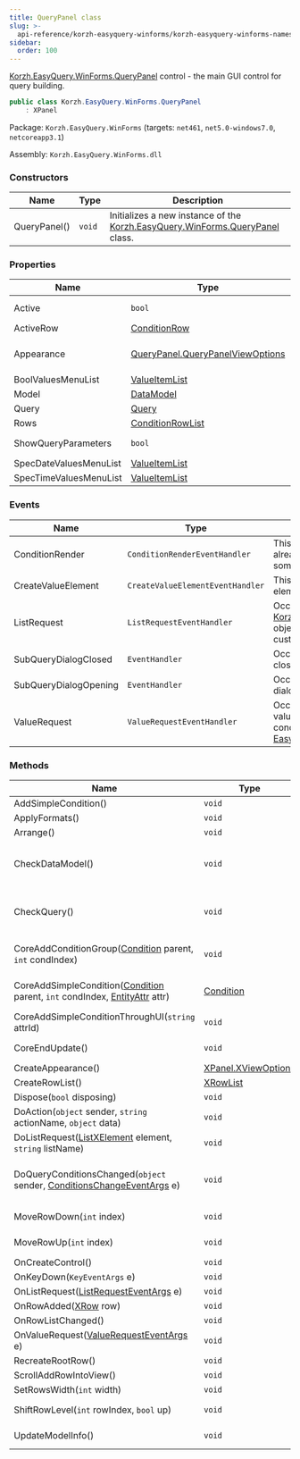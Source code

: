 ```yaml
---
title: QueryPanel class
slug: >-
  api-reference/korzh-easyquery-winforms/korzh-easyquery-winforms-namespace/querypanel-class
sidebar:
  order: 100
---
```


[Korzh.EasyQuery.WinForms.QueryPanel](///////////////easyquery/docs/api-reference/korzh-easyquery-winforms/korzh-easyquery-winforms-namespace/querypanel-class) control - the main GUI control for query building.
```csharp
public class Korzh.EasyQuery.WinForms.QueryPanel
    : XPanel

```
Package: `Korzh.EasyQuery.WinForms` (targets: `net461`, `net5.0-windows7.0`, `netcoreapp3.1`)

Assembly: `Korzh.EasyQuery.WinForms.dll`

### Constructors

| Name | Type | Description | 
| --- | --- | --- | 
| QueryPanel() | `void` | Initializes a new instance of the [Korzh.EasyQuery.WinForms.QueryPanel](///////////////easyquery/docs/api-reference/korzh-easyquery-winforms/korzh-easyquery-winforms-namespace/querypanel-class) class. | 


### Properties

| Name | Type | Description | 
| --- | --- | --- | 
| Active | `bool` | Gets or sets a value indicating whether this [Korzh.EasyQuery.WinForms.QueryPanel](///////////////easyquery/docs/api-reference/korzh-easyquery-winforms/korzh-easyquery-winforms-namespace/querypanel-class) is active. | 
| ActiveRow | [ConditionRow](///////////////easyquery/docs/api-reference/korzh-easyquery-winforms/korzh-easyquery-winforms-namespace/conditionrow-class) | Gets currently active row. | 
| Appearance | [QueryPanel.QueryPanelViewOptions](///////////////easyquery/docs/api-reference/korzh-easyquery-winforms/korzh-easyquery-winforms-namespace/querypanel-querypanelviewoptions-class) | Gets the [Korzh.EasyQuery.WinForms.QueryPanel.QueryPanelViewOptions](///////////////easyquery/docs/api-reference/korzh-easyquery-winforms/korzh-easyquery-winforms-namespace/querypanel-class) object. | 
| BoolValuesMenuList | [ValueItemList](///////////////easyquery/docs/api-reference/korzh-easyquery-winforms/korzh-easyquery-winforms-namespace/valueitemlist-class) | Gets the list of boolean values used in menus. | 
| Model | [DataModel](///////////////easyquery/docs/api-reference/korzh-easyquery/korzh-easyquery-namespace/datamodel-class) | Gets the [Korzh.EasyQuery.DataModel](///////////////easyquery/docs/api-reference/korzh-easyquery/korzh-easyquery-namespace/datamodel-class) object | 
| Query | [Query](///////////////easyquery/docs/api-reference/korzh-easyquery/korzh-easyquery-namespace/query-class) | Gets or sets the [Korzh.EasyQuery.Query](///////////////easyquery/docs/api-reference/korzh-easyquery/korzh-easyquery-namespace/query-class) object. | 
| Rows | [ConditionRowList](///////////////easyquery/docs/api-reference/korzh-easyquery-winforms/korzh-easyquery-winforms-namespace/conditionrowlist-class) | Gets list of condition rows. | 
| ShowQueryParameters | `bool` | Gets or sets a value indicating whether query parameters will be shown as "extra" conditions to set the parameters' values. | 
| SpecDateValuesMenuList | [ValueItemList](///////////////easyquery/docs/api-reference/korzh-easyquery-winforms/korzh-easyquery-winforms-namespace/valueitemlist-class) | Gets the list of special date values (like "Today") used in menus. | 
| SpecTimeValuesMenuList | [ValueItemList](///////////////easyquery/docs/api-reference/korzh-easyquery-winforms/korzh-easyquery-winforms-namespace/valueitemlist-class) | Gets the list of special time values (like "Noon") used in menus. | 


### Events

| Name | Type | Description | 
| --- | --- | --- | 
| ConditionRender | `ConditionRenderEventHandler` | This event is raised when the row is already rendered.  It is used to change some UI of specific rows. | 
| CreateValueElement | `CreateValueElementEventHandler` | This event allows to change value element type at run-time | 
| ListRequest | `ListRequestEventHandler` | Occurs when the [Korzh.EasyQuery.WinForms.QueryPanel](///////////////easyquery/docs/api-reference/korzh-easyquery-winforms/korzh-easyquery-winforms-namespace/querypanel-class) object needs the content of some custom list | 
| SubQueryDialogClosed | `EventHandler` | Occurs after sub query dialog has been closed. | 
| SubQueryDialogOpening | `EventHandler` | Occurs before opening of sub query dialog. | 
| ValueRequest | `ValueRequestEventHandler` | Occurs when there is a need to get value from user.  For example when conditions has entity attribute with [EasyData.CustomValueEditor](///////////////easyquery/docs/api-reference/easydata-core/easydata-namespace/customvalueeditor-class) object. | 


### Methods

| Name | Type | Description | 
| --- | --- | --- | 
| AddSimpleCondition() | `void` | Adds the [Korzh.EasyQuery.Condition](///////////////easyquery/docs/api-reference/korzh-easyquery/korzh-easyquery-namespace/condition-class). | 
| ApplyFormats() | `void` | Applies the formats used in panel to all rows. | 
| Arrange() | `void` | Arranges rows in the panel. | 
| CheckDataModel() | `void` | Checks the [Korzh.EasyQuery.DataModel](///////////////easyquery/docs/api-reference/korzh-easyquery/korzh-easyquery-namespace/datamodel-class) object. Generates an exception if [Korzh.EasyQuery.WinForms.QueryPanel.Model](///////////////easyquery/docs/api-reference/korzh-easyquery-winforms/korzh-easyquery-winforms-namespace/querypanel-class) property has null value. | 
| CheckQuery() | `void` | Checks the [Korzh.EasyQuery.Query](///////////////easyquery/docs/api-reference/korzh-easyquery/korzh-easyquery-namespace/query-class) object. Generates an exception if [Korzh.EasyQuery.WinForms.QueryPanel.Query](///////////////easyquery/docs/api-reference/korzh-easyquery-winforms/korzh-easyquery-winforms-namespace/querypanel-class) property has null value. | 
| CoreAddConditionGroup([Condition](///////////////easyquery/docs/api-reference/korzh-easyquery/korzh-easyquery-namespace/condition-class) parent, `int` condIndex) | `void` | Core procedure that adds new [Korzh.EasyQuery.WinForms.ConditionGroupRow](///////////////easyquery/docs/api-reference/korzh-easyquery-winforms/korzh-easyquery-winforms-namespace/conditiongrouprow-class) object. | 
| CoreAddSimpleCondition([Condition](///////////////easyquery/docs/api-reference/korzh-easyquery/korzh-easyquery-namespace/condition-class) parent, `int` condIndex, [EntityAttr](///////////////easyquery/docs/api-reference/korzh-easyquery/korzh-easyquery-namespace/entityattr-class) attr) | [Condition](///////////////easyquery/docs/api-reference/korzh-easyquery/korzh-easyquery-namespace/condition-class) | Core procedure that adds new [Korzh.EasyQuery.WinForms.SimpleConditionRow](///////////////easyquery/docs/api-reference/korzh-easyquery-winforms/korzh-easyquery-winforms-namespace/simpleconditionrow-class) object. | 
| CoreAddSimpleConditionThroughUI(`string` attrId) | `void` | Processes a click on "addition row". | 
| CoreEndUpdate() | `void` | Performs necessary adjustments on update finish. | 
| CreateAppearance() | [XPanel.XViewOptions](///////////////easyquery/docs/api-reference/korzh-easyquery-winforms/korzh-easyquery-winforms-namespace/xpanel-xviewoptions-class) | Creates the appearance. | 
| CreateRowList() | [XRowList](///////////////easyquery/docs/api-reference/korzh-easyquery-winforms/korzh-easyquery-winforms-namespace/xrowlist-class) | Creates the row list. | 
| Dispose(`bool` disposing) | `void` | Clean up any resources being used. | 
| DoAction(`object` sender, `string` actionName, `object` data) | `void` | Handles Action event. | 
| DoListRequest([ListXElement](///////////////easyquery/docs/api-reference/korzh-easyquery-winforms/korzh-easyquery-winforms-namespace/listxelement-class) element, `string` listName) | `void` | Virtual method for filling the list of [Korzh.EasyQuery.WinForms.ListXElement](///////////////easyquery/docs/api-reference/korzh-easyquery-winforms/korzh-easyquery-winforms-namespace/listxelement-class). | 
| DoQueryConditionsChanged(`object` sender, [ConditionsChangeEventArgs](///////////////easyquery/docs/api-reference/korzh-easyquery/korzh-easyquery-namespace/conditionschangeeventargs-class) e) | `void` | Handles Query.ConditionsChanged event and refreshes [Korzh.EasyQuery.WinForms.QueryPanel](///////////////easyquery/docs/api-reference/korzh-easyquery-winforms/korzh-easyquery-winforms-namespace/querypanel-class) object accordingly. | 
| MoveRowDown(`int` index) | `void` | Moves the row to one position down (taking into account the level of other rows). | 
| MoveRowUp(`int` index) | `void` | Moves the row to one position up (taking into account the level of other rows). | 
| OnCreateControl() | `void` | Raises the <see cref="M:System.Windows.Forms.Control.CreateControl"></see> event. | 
| OnKeyDown(`KeyEventArgs` e) | `void` | Raises the key down event. | 
| OnListRequest([ListRequestEventArgs](///////////////easyquery/docs/api-reference/korzh-easyquery-winforms/korzh-easyquery-winforms-namespace/listrequesteventargs-class) e) | `void` | Raises the `ListRequest` event. | 
| OnRowAdded([XRow](///////////////easyquery/docs/api-reference/korzh-easyquery-winforms/korzh-easyquery-winforms-namespace/xrow-class) row) | `void` | Called when new row was added into the panel. | 
| OnRowListChanged() | `void` | Called when list of rows was changed. | 
| OnValueRequest([ValueRequestEventArgs](///////////////easyquery/docs/api-reference/korzh-easyquery-winforms/korzh-easyquery-winforms-namespace/valuerequesteventargs-class) e) | `void` | Raises the `ValueRequest` event. | 
| RecreateRootRow() | `void` | Creates the root row. | 
| ScrollAddRowIntoView() | `void` | Scrolls the "click here to add..." row into view. | 
| SetRowsWidth(`int` width) | `void` | Sets the width of the rows. | 
| ShiftRowLevel(`int` rowIndex, `bool` up) | `void` | Shifts the row level (taking into account the level of other rows) | 
| UpdateModelInfo() | `void` | Updates all information based on data model information (such as list of entities). |
